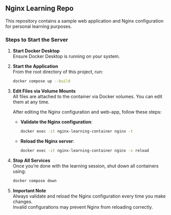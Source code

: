 ## Nginx Learning Repo

This repository contains a sample web application and Nginx configuration for personal learning purposes.

### Steps to Start the Server

1. **Start Docker Desktop**  
   Ensure Docker Desktop is running on your system.

2. **Start the Application**  
   From the root directory of this project, run:
   ```bash
   docker compose up --build
   ```

3. **Edit Files via Volume Mounts**  
   All files are attached to the container via Docker volumes. You can edit them at any time.

   After editing the Nginx configuration and web-app, follow these steps:

   - **Validate the Nginx configuration**:
     ```bash
     docker exec -it nginx-learning-container nginx -t
     ```
   - **Reload the Nginx server**:
     ```bash
     docker exec -it nginx-learning-container nginx -s reload
     ```

4. **Stop All Services**  
   Once you’re done with the learning session, shut down all containers using:
   ```bash
   docker compose down
   ```

5. **Important Note**  
   Always validate and reload the Nginx configuration every time you make changes.  
   Invalid configurations may prevent Nginx from reloading correctly.
